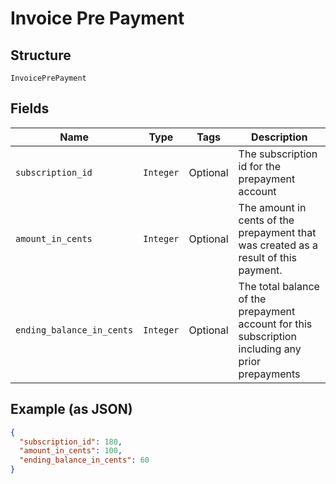 
# Invoice Pre Payment

## Structure

`InvoicePrePayment`

## Fields

| Name | Type | Tags | Description |
|  --- | --- | --- | --- |
| `subscription_id` | `Integer` | Optional | The subscription id for the prepayment account |
| `amount_in_cents` | `Integer` | Optional | The amount in cents of the prepayment that was created as a result of this payment. |
| `ending_balance_in_cents` | `Integer` | Optional | The total balance of the prepayment account for this subscription including any prior prepayments |

## Example (as JSON)

```json
{
  "subscription_id": 180,
  "amount_in_cents": 100,
  "ending_balance_in_cents": 60
}
```

